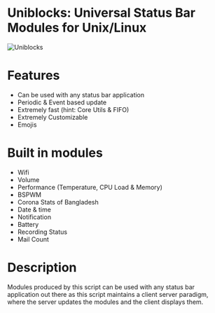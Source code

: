 # Uniblocks: Universal Status Bar Modules for Unix/Linux

![Uniblocks](https://cloud.disroot.org/s/fjQCarxJZNJj5Wz)

# Features
   * Can be used with any status bar application
   * Periodic & Event based update
   * Extremely fast (hint: Core Utils & FIFO)
   * Extremely Customizable
   * Emojis

# Built in modules
   * Wifi
   * Volume
   * Performance (Temperature, CPU Load & Memory)
   * BSPWM
   * Corona Stats of Bangladesh
   * Date & time
   * Notification
   * Battery
   * Recording Status
   * Mail Count

# Description
Modules produced by this script can be used with any status bar application out there as this script maintains a client server paradigm, where the server updates the modules and the client displays them.
